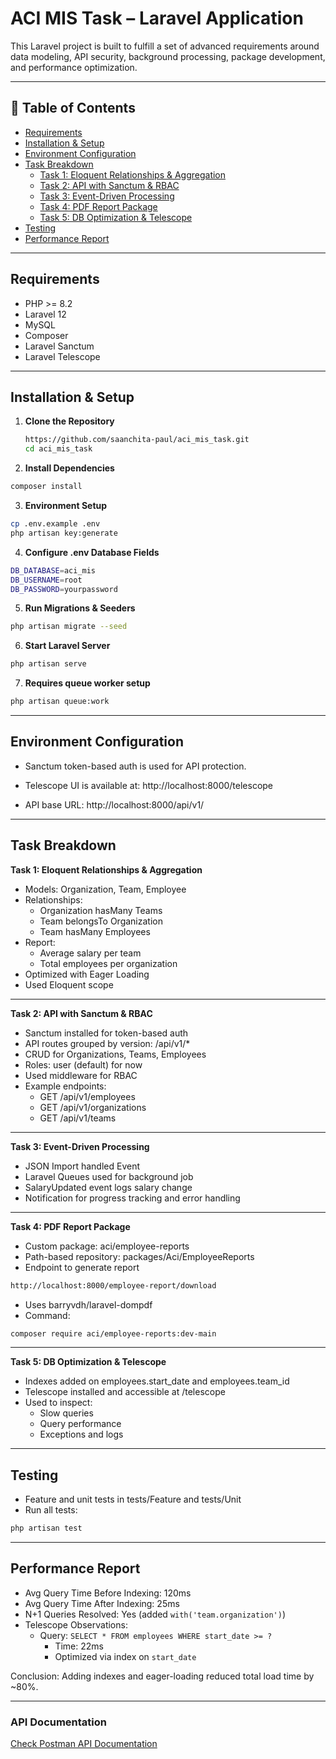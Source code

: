 # ACI MIS Task – Laravel Application

This Laravel project is built to fulfill a set of advanced requirements around data modeling, API security, background processing, package development, and performance optimization.

---

## 🧾 Table of Contents

- [Requirements](#requirements)
- [Installation & Setup](#installation--setup)
- [Environment Configuration](#environment-configuration)
- [Task Breakdown](#task-breakdown)
    - [Task 1: Eloquent Relationships & Aggregation](#task-1-eloquent-relationships--aggregation)
    - [Task 2: API with Sanctum & RBAC](#task-2-api-with-sanctum--rbac)
    - [Task 3: Event-Driven Processing](#task-3-event-driven-processing)
    - [Task 4: PDF Report Package](#task-4-pdf-report-package)
    - [Task 5: DB Optimization & Telescope](#task-5-db-optimization--telescope)
- [Testing](#testing)
- [Performance Report](#performance-report)

---

## Requirements

- PHP >= 8.2
- Laravel 12
- MySQL
- Composer
- Laravel Sanctum
- Laravel Telescope

---

## Installation & Setup

1. **Clone the Repository**
   ```bash
   https://github.com/saanchita-paul/aci_mis_task.git
   cd aci_mis_task
   ```
   
2. **Install Dependencies**
```bash
composer install
```

3. **Environment Setup**

```bash
cp .env.example .env
php artisan key:generate

```
4. **Configure .env Database Fields**
```bash
DB_DATABASE=aci_mis
DB_USERNAME=root
DB_PASSWORD=yourpassword

```
5. **Run Migrations & Seeders**
```bash
php artisan migrate --seed

```
6. **Start Laravel Server**
```bash
php artisan serve

```

7. **Requires queue worker setup**

```bash
php artisan queue:work

```
---

## Environment Configuration

- Sanctum token-based auth is used for API protection.

- Telescope UI is available at: http://localhost:8000/telescope

- API base URL: http://localhost:8000/api/v1/

---

## Task Breakdown

**Task 1: Eloquent Relationships & Aggregation**

- Models: Organization, Team, Employee
- Relationships:
    - Organization hasMany Teams
    - Team belongsTo Organization
    - Team hasMany Employees
- Report:
    - Average salary per team
    - Total employees per organization
- Optimized with Eager Loading
- Used Eloquent scope

-----

**Task 2: API with Sanctum & RBAC**

- Sanctum installed for token-based auth
- API routes grouped by version: /api/v1/*
- CRUD for Organizations, Teams, Employees
- Roles: user (default) for now
- Used middleware for RBAC
- Example endpoints:
    - GET /api/v1/employees
    - GET /api/v1/organizations
    - GET /api/v1/teams

-----

**Task 3: Event-Driven Processing**

- JSON Import handled Event
- Laravel Queues used for background job
- SalaryUpdated event logs salary change
- Notification for progress tracking and error handling

-----


**Task 4: PDF Report Package**

- Custom package: aci/employee-reports
- Path-based repository: packages/Aci/EmployeeReports
- Endpoint to generate report
```bash
http://localhost:8000/employee-report/download
```
- Uses barryvdh/laravel-dompdf
- Command:
```bash
composer require aci/employee-reports:dev-main
```

-----

**Task 5: DB Optimization & Telescope**

- Indexes added on employees.start_date and employees.team_id
- Telescope installed and accessible at /telescope
- Used to inspect:
    - Slow queries
    - Query performance
    - Exceptions and logs

---

## Testing
- Feature and unit tests in tests/Feature and tests/Unit
- Run all tests:
```bash
php artisan test

```
---

## Performance Report
- Avg Query Time Before Indexing: 120ms
- Avg Query Time After Indexing: 25ms
- N+1 Queries Resolved: Yes (added `with('team.organization')`)
- Telescope Observations:
    - Query: `SELECT * FROM employees WHERE start_date >= ?`
        - Time: 22ms
        - Optimized via index on `start_date`

Conclusion: Adding indexes and eager-loading reduced total load time by ~80%.

---

### API Documentation

[Check Postman API Documentation](https://documenter.getpostman.com/view/15919922/2sB3B7PuV2)

